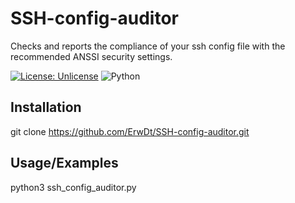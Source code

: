 
# SSH-config-auditor

Checks and reports the compliance of your ssh config file with the recommended ANSSI security settings.

[![License: Unlicense](https://img.shields.io/badge/license-Unlicense-blue.svg)](http://unlicense.org/)
![Python](https://img.shields.io/badge/python-3670A0?style=for-the-badge&logo=python&logoColor=ffdd54)


## Installation

git clone https://github.com/ErwDt/SSH-config-auditor.git

## Usage/Examples
python3 ssh_config_auditor.py



